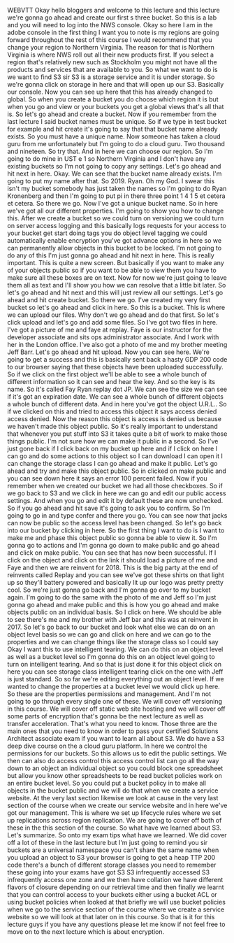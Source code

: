  
 WEBVTT 
 Okay hello bloggers and welcome to this lecture and this lecture we're gonna go ahead and create our 
 first s three bucket. 
 So this is a lab and you will need to log into the NWS console. 
 Okay so here I am in the adobe console in the first thing I want you to note is my regions are going 
 forward throughout the rest of this course I would recommend that you change your region to Northern 
 Virginia. 
 The reason for that is Northern Virginia is where NWS roll out all their new products first. 
 If you select a region that's relatively new such as Stockholm you might not have all the products and 
 services that are available to you. 
 So what we want to do is we want to find S3 sir S3 is a storage service and it is under storage. 
 So we're gonna click on storage in here and that will open up our S3. 
 Basically our console. 
 Now you can see up here that this has already changed to global. 
 So when you create a bucket you do choose which region it is but when you go and view or your buckets 
 you get a global views that's all that is. 
 So let's go ahead and create a bucket. 
 Now if you remember from the last lecture I said bucket names must be unique. 
 So if we type in test bucket for example and hit create it's going to say that that bucket name already 
 exists. 
 So you must have a unique name. 
 Now someone has taken a cloud guru from me unfortunately but I'm going to do a cloud guru. 
 Two thousand and nineteen. 
 So try that. 
 And in here we can choose our region. 
 So I'm going to do mine in UST e 1 so Northern Virginia and I don't have any existing buckets so I'm 
 not going to copy any settings. 
 Let's go ahead and hit next in here. 
 Okay. 
 We can see that the bucket name already exists. 
 I'm going to put my name after that. 
 So 2019. 
 Ryan. 
 Oh my God. 
 I swear this isn't my bucket somebody has just taken the names so I'm going to do Ryan Kronenberg and 
 then I'm going to put pi in there three point 1 4 1 5 et cetera et cetera. 
 So there we go. 
 Now I've got a unique bucket name. 
 So in here we've got all our different properties. 
 I'm going to show you how to change this. 
 After we create a bucket so we could turn on versioning we could turn on server access logging and this 
 basically logs requests for your access to your bucket get start doing tags you do object level tagging 
 we could automatically enable encryption you've got advance options in here so we can permanently allow 
 objects in this bucket to be locked. 
 I'm not going to do any of this I'm just gonna go ahead and hit next in here. 
 This is really important. 
 This is quite a new screen. 
 But basically if you want to make any of your objects public so if you want to be able to view them 
 you have to make sure all these boxes are on text. 
 Now for now we're just going to leave them all as text and I'll show you how we can resolve that a little 
 bit later. 
 So let's go ahead and hit next and this will just review all our settings. 
 Let's go ahead and hit create bucket. 
 So there we go. 
 I've created my very first bucket so let's go ahead and click in here. 
 So this is a bucket. 
 This is where we can upload our files. 
 Why don't we go ahead and do that first. 
 So let's click upload and let's go and add some files. 
 So I've got two files in here. 
 I've got a picture of me and faye at replay. 
 Faye is our instructor for the developer associate and sits ops administrator associate. 
 And I work with her in the London office. 
 I've also got a photo of me and my brother meeting Jeff Barr. 
 Let's go ahead and hit upload. 
 Now you can see here. 
 We're going to get a success and this is basically sent back a hasty GDP 200 code to our browser saying 
 that these objects have been uploaded successfully. 
 So if we click on the first object we'll be able to see a whole bunch of different information so it 
 can see and hear the key. 
 And so the key is its name. 
 So it's called Fay Ryan replay dot JP. 
 We can see the size we can see if it's got an expiration date. 
 We can see a whole bunch of different objects a whole bunch of different data. 
 And in here you've got the object U.R.L.. 
 So if we clicked on this and tried to access this object it says access denied access denied. 
 Now the reason this object is access is denied us because we haven't made this object public. 
 So it's really important to understand that whenever you put stuff into S3 it takes quite a bit of work 
 to make those things public. 
 I'm not sure how we can make it public in a second. 
 So I've just gone back if I click back on my bucket up here and if I click on here I can go and do some 
 actions to this object so I can download I can open it I can change the storage class I can go ahead 
 and make it public. 
 Let's go ahead and try and make this object public. 
 So in clicked on make public and you can see down here it says an error 100 percent failed. 
 Now if you remember when we created our bucket we had all those checkboxes. 
 So if we go back to S3 and we click in here we can go and edit our public access settings. 
 And when you go and edit it by default these are now unchecked. 
 So if you go ahead and hit save it's going to ask you to confirm. 
 So I'm going to go in and type confer and there you go. 
 You can see now that jacks can now be public so the access level has been changed. 
 So let's go back into our bucket by clicking in here. 
 So the first thing I want to do is I want to make me and phase this object public so gonna be able to 
 view it. 
 So I'm gonna go to actions and I'm gonna go down to make public and go ahead and click on make public. 
 You can see that has now been successful. 
 If I click on the object and click on the link it should load a picture of me and Faye and then we are 
 reinvent for 2018. 
 This is the big party at the end of reinvents called Replay and you can see we've got these shirts on 
 that light up so they'll battery powered and basically lit up our logo was pretty pretty cool. 
 So we're just gonna go back and I'm gonna go over to my bucket again. 
 I'm going to do the same with the photo of me and Jeff so I'm just gonna go ahead and make public and 
 this is how you go ahead and make objects public on an individual basis. 
 So I click on here. 
 We should be able to see there's me and my brother with Jeff bar and this was at reinvent in 2017. 
 So let's go back to our bucket and look what else we can do on an object level basis so we can go and 
 click on here and we can go to the properties and we can change things like the storage class so I could 
 say Okay I want this to use intelligent tearing. 
 We can do this on an object level as well as a bucket level so I'm gonna do this on an object level 
 going to turn on intelligent tearing. 
 And so that is just done it for this object click on here you can see storage class intelligent tearing 
 click on the one with Jeff is just standard. 
 So so far we're editing everything out an object level. 
 If we wanted to change the properties at a bucket level we would click up here. 
 So these are the properties permissions and management. 
 And I'm not going to go through every single one of these. 
 We will cover off versioning in this course. 
 We will cover off static web site hosting and we will cover off some parts of encryption that's gonna 
 be the next lecture as well as transfer acceleration. 
 That's what you need to know. 
 Those three are the main ones that you need to know in order to pass your certified Solutions Architect 
 associate exam if you want to learn all about S3. 
 We do have a S3 deep dive course on the a cloud guru platform. 
 In here we control the permissions for our buckets. 
 So this allows us to edit the public settings. 
 We then can also do access control this access control list can go all the way down to an object an 
 individual object so you could block one spreadsheet but allow you know other spreadsheets to be read 
 bucket policies work on an entire bucket level. 
 So you could put a bucket policy in to make all objects in the bucket public and we will do that when 
 we create a service website. 
 At the very last section likewise we look at cause in the very last section of the course when we create 
 our service website and in here we've got our management. 
 This is where we set up lifecycle rules where we set up replications across region replication. 
 We are going to cover off both of these in the this section of the course. 
 So what have we learned about S3. 
 Let's summarize. 
 So onto my exam tips what have we learned. 
 We did cover off a lot of these in the last lecture but I'm just going to remind you sir buckets are 
 a universal namespace you can't share the same name when you upload an object to S3 your browser is 
 going to get a heap TTP 200 code there's a bunch of different storage classes you need to remember these 
 going into your exams have got S3 S3 infrequently accessed S3 infrequently access one zone and we then 
 have collation we have different flavors of closure depending on our retrieval time and then finally 
 we learnt that you can control access to your buckets either using a bucket ACL or using bucket policies 
 when looked at that briefly we will use bucket policies when we go to the service section of the course 
 where we create a service website so we will look at that later on in this course. 
 So that is it for this lecture guys if you have any questions please let me know if not feel free to 
 move on to the next lecture which is about encryption.